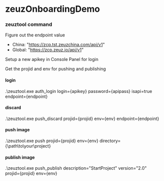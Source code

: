 # zeuzOnboardingDemo

### zeuztool command

Figure out the endpoint value

* China: "https://zcp.tst.zeuzchina.com/api/v1"
* Global: "https://zcp.zeuz.io/api/v1"

Setup a new apikey in Console Panel for login

Get the projid and env for pushing and publishing

#### login
.\zeuztool.exe auth_login login={apikey} password={apipass} isapi=true endpoint={endpoint}
#### discard
.\zeuztool.exe push_discard projid={projid} env={env} endpoint={endpoint}
#### push image
.\zeuztool.exe push projid={projid} env={env} directory={\path\to\your\project}
#### publish image
.\zeuztool.exe push_publish description="StartProject" version="2.0" projid={projid} env={env}

